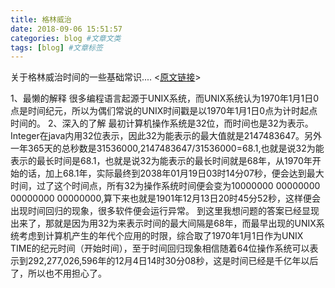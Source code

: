```yaml
---
title: 格林威治
date: 2018-09-06 15:51:57
categories: blog #文章文类
tags: [blog] #文章标签
---
```

关于格林威治时间的一些基础常识....
<[原文链接](https://blog.csdn.net/kang19940713/article/details/60466393/)>
<!--more-->
1、最懒的解释
很多编程语言起源于UNIX系统，而UNIX系统认为1970年1月1日0点是时间纪元，所以为偶们常说的UNIX时间戳是以1970年1月1日0点为计时起点时间的。 
2、深入的了解 
最初计算机操作系统是32位，而时间也是32为表示。
Integer在java内用32位表示，因此32为能表示的最大值就是2147483647。另外一年365天的总秒数是31536000,2147483647/31536000=68.1,也就是说32为能表示的最长时间是68.1，也就是说32为能表示的最长时间就是68年，从1970年开始的话，加上68.1年，实际最终到2038年01月19日03时14分07秒，便会达到最大时间，过了这个时间点，所有32为操作系统时间便会变为10000000 00000000 00000000 00000000,算下来也就是1901年12月13日20时45分52秒，这样便会出现时间回归的现象，很多软件便会运行异常。 
到这里我想问题的答案已经显现出来了，那就是因为用32为来表示时间的最大间隔是68年，而最早出现的UNIX系统考虑到计算机产生的年代个应用的时限，综合取了1970年1月1日作为UNIX TIME的纪元时间（开始时间），至于时间回归现象相信随着64位操作系统可以表示到292,277,026,596年的12月4日14时30分08秒，这是时间已经是千亿年以后了，所以也不用担心了。
